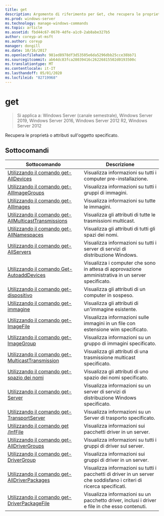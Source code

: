 ```yaml
---
title: get
description: Argomento di riferimento per Get, che recupera le proprietà o gli attributi relativi all'oggetto specificato.
ms.prod: windows-server
ms.technology: manage-windows-commands
ms.topic: article
ms.assetid: fbd44c67-0670-4dfe-a1c0-2ab8abe327b5
author: coreyp-at-msft
ms.author: coreyp
manager: dongill
ms.date: 10/16/2017
ms.openlocfilehash: 981ed8978df3d53505e6da5296dbb25cce38bb71
ms.sourcegitcommit: ab64dc83fca28039416c26226815502d0193500c
ms.translationtype: MT
ms.contentlocale: it-IT
ms.lasthandoff: 05/01/2020
ms.locfileid: "82719968"
---
```

# <a name="get"></a>get

> Si applica a: Windows Server (canale semestrale), Windows Server 2019, Windows Server 2016, Windows Server 2012 R2, Windows Server 2012

Recupera le proprietà o attributi sull'oggetto specificato.

## <a name="subcommands"></a>Sottocomandi
|Sottocomando|Descrizione|
|-------|--------|
|[Utilizzando il comando get-AllDevices](using-the-get-alldevices-command.md)|Visualizza informazioni su tutti i computer pre-installazione.|
|[Utilizzando il comando get-AllImageGroups](using-the-get-allimagegroups-command.md)|Visualizza informazioni su tutti i gruppi di immagini.|
|[Utilizzando il comando get-AllImages](using-the-get-allimages-command.md)|Visualizza informazioni su tutte le immagini.|
|[Utilizzando il comando get-AllMulticastTransmissions](using-the-get-allmulticasttransmissions-command.md)|Visualizza gli attributi di tutte le trasmissioni multicast.|
|[Utilizzando il comando get-AllNamespaces](using-the-get-allnamespaces-command.md)|Visualizza gli attributi di tutti gli spazi dei nomi.|
|[Utilizzando il comando get-AllServers](using-the-get-allservers-command.md)|Visualizza informazioni su tutti i server di servizi di distribuzione Windows.|
|[Utilizzando il comando Get-AutoaddDevices](using-the-get-autoadddevices-command.md)|Visualizza i computer che sono in attesa di approvazione amministrativa in un server specificato.|
|[Utilizzando il comando get-dispositivo](using-the-get-device-command.md)|Visualizza gli attributi di un computer in sospeso.|
|[Utilizzando il comando get-immagine](using-the-get-image-command.md)|Visualizza gli attributi di un'immagine esistente.|
|[Utilizzando il comando get-ImageFile](using-the-get-imagefile-command.md)|Visualizza informazioni sulle immagini in un file con estensione wim specificato.|
|[Utilizzando il comando get-ImageGroup](using-the-get-imagegroup-command.md)|Visualizza informazioni su un gruppo di immagini specificato.|
|[Utilizzando il comando get-MulticastTransmission](using-the-get-multicasttransmission-command.md)|Visualizza gli attributi di una trasmissione multicast specificato.|
|[Utilizzando il comando get-spazio dei nomi](using-the-get-namespace-command.md)|Visualizza gli attributi di uno spazio dei nomi specificato.|
|[Utilizzando il comando get-Server](using-the-get-server-command.md)|Visualizza informazioni su un server di servizi di distribuzione Windows specificato.|
|[Utilizzando il comando get-TransportServer](using-the-get-transportserver-command.md)|Visualizza informazioni su un Server di trasporto specificato.|
|[Utilizzando il comando get /InfFile](using-the-get-driverpackage-command.md)|Visualizza informazioni sui pacchetti driver in un server.|
|[Utilizzando il comando get-AllDriverGroups](using-the-get-alldrivergroups-command.md)|Visualizza informazioni su tutti i gruppi di driver sul server.|
|[Utilizzando il comando get-DriverGroup](using-the-get-drivergroup-command.md)|Visualizza informazioni sui gruppi di driver in un server.|
|[Utilizzando il comando get-AllDriverPackages](using-the-get-alldriverpackages-command.md)|Visualizza informazioni su tutti i pacchetti di driver in un server che soddisfano i criteri di ricerca specificati.|
|[Utilizzando il comando get-DriverPackageFile](using-the-get-driverpackagefile-command.md)|Visualizza informazioni su un pacchetto driver, inclusi i driver e file in che esso contenuti.|
